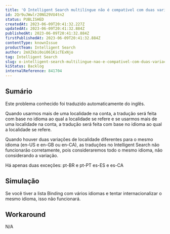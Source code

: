 ```yaml
---
title: 'O Intelligent Search multilíngue não é compatível com duas variações do mesmo idioma/idioma'
id: 2Qr9uJWwlr20NG29VU4tn2
status: PUBLISHED
createdAt: 2023-06-09T20:41:32.227Z
updatedAt: 2023-06-09T20:41:32.884Z
publishedAt: 2023-06-09T20:41:32.884Z
firstPublishedAt: 2023-06-09T20:41:32.884Z
contentType: knownIssue
productTeam: Intelligent Search
author: 2mXZkbi0oi061KicTExNjo
tag: Intelligent Search
slug: o-intelligent-search-multilingue-nao-e-compativel-com-duas-variacoes-do-mesmo-idiomaidioma
kiStatus: Backlog
internalReference: 841704
---
```


## Sumário

<div class="alert alert-info">
  <p>Este problema conhecido foi traduzido automaticamente do inglês.</p>
</div>


Quando usarmos mais de uma localidade na conta, a tradução será feita com base no idioma ao qual a localidade se refere e se usarmos mais de uma localidade na conta, a tradução será feita com base no idioma ao qual a localidade se refere.

Quando houver duas variações de localidade diferentes para o mesmo idioma (en-US e en-GB ou en-CA), as traduções no Intelligent Search não funcionarão corretamente, pois consideraremos todo o mesmo idioma, não considerando a variação.

Há apenas duas exceções:
pt-BR e pt-PT
es-ES e es-CA

## Simulação


Se você tiver a lista Binding com vários idiomas e tentar internacionalizar o mesmo idioma, isso não funcionará.



## Workaround


N/A

